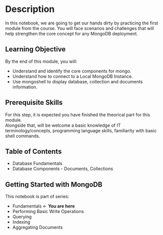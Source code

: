 # Description
In this notebook, we are going to get our hands dirty by practicing the first module from the course.
You will face scenarios and challenges that will help strengthen the core concept for any MongoDB deployment.

## Learning Objective
By the end of this module, you will:

- Understand and identify the core components for mongo.
- Understand how to connect to a Local MongoDB Instance.
- Use mongoshell to display database, collection and documents information.

## Prerequisite Skills

For this step, it is expected you have finished the theorical part for this module.  
Alongside that, will be welcome a basic knowledge of IT terminology/concepts, programming language skills, familiarity with basic shell commands.

## Table of Contents

- Database Fundamentals
- Database Components - Documents, Collections

## Getting Started with MongoDB
This notebook is part of series:

- Fundamentals <- **You are here**
- Performing Basic Write Operations
- Querying
- Indexing
- Aggregating Documents


